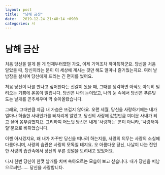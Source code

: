 ```yaml
---
layout: post
title:  "남해 금산"
date:   2019-12-24 21:48:14 +0900
categories: 시
---
```


# 남해 금산

처음 당신을 알게 된 게 언제부터였던 가요, 이제 기억조차 까마득하군요.
당신을 처음 알았을 때, 당신이라는 분이 이 세상에 계시는 것만 해도 얼마나 즐거웠는지요.
여러 날 밤잠을 설치며 당신에게 드리는 긴 편지를 썼어요.

처음 당신이 나를 만나고 싶어한다는 전갈이 왔을 때, 그때를 생각하면 아직도 아득히 밀려오는 기쁨에 온몸이 떨립니다.
당신은 나의 눈이었고, 나의 눈 속에서 당신은 푸른빛 도는 날개를 곧추세우며 막 솟아올랐습니다.

그래요, 그때만큼 지금 내 가슴은 뜨겁지 않아요.
오랜 세월, 당신을 사랑하기에는 내가 얼마나 허술한 사내인가를 뻐저리게 알았고, 당신의 사랑에 값할만큼 미더운 사내가 되고 싶어 몸부림했지요.
그리하여 어느덧 당신은 내게 '사랑하는' 분이 아니라, '사랑해야 할'분으로 바뀌었습니다.

이젠 아시겠지요, 왜 내가 자꾸만 당신을 떠나려 하는지를, 사랑의 의무는 사랑의 소실에 다름아니며, 사랑의 습관은 사랑의 모독일 테지요.
오 아름다운 당신, 나날이 나는 잔인한 사랑의 습관속에서 당신의 푸른 깃털을 도려내고 있었어요.

다시 한번 당신이 한껏 날개를 치며 속아오르는 모습이 보고 싶습니다.
내가 당신을 떠남으로써만...... 당신을 사랑합니다.
